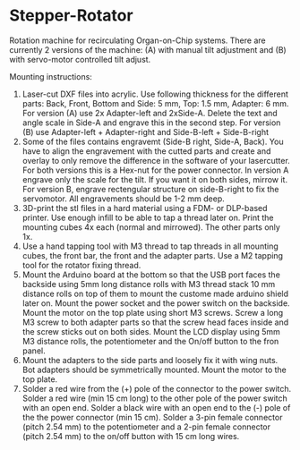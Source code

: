 # Stepper-Rotator
Rotation machine for recirculating Organ-on-Chip systems. There are currently 2 versions of the machine: (A) with manual tilt adjustment and (B) with servo-motor controlled tilt adjust.

Mounting instructions:

1. Laser-cut DXF files into acrylic. Use following thickness for the different parts:
  Back, Front, Bottom and Side: 5 mm, Top: 1.5 mm, Adapter: 6 mm.
  For version (A) use 2x Adapter-left and 2xSide-A. Delete the text and angle scale in Side-A and engrave this in the second step.
  For version (B) use Adapter-left + Adapter-right and Side-B-left + Side-B-right
2. Some of the files contains engravemt (Side-B right, Side-A, Back). You have to align the engravement with the cutted parts and create and overlay to only remove the difference in the software of your lasercutter. For both versions this is a Hex-nut for the power connector. In version A engrave only the scale for the tilt. If you want it on both sides, mirrow it. For version B, engrave rectengular structure on side-B-right to fix the servomotor. All engravements should be 1-2 mm deep.
3. 3D-print the stl files in a hard material using a FDM- or DLP-based printer. Use enough infill to be able to tap a thread later on. Print the mounting cubes 4x each (normal and mirrowed). The other parts only 1x.
4. Use a hand tapping tool with M3 thread to tap threads in all mounting cubes, the front bar, the front and the adapter parts. Use a M2 tapping tool for the rotator fixing thread.
5. Mount the Arduino board at the bottom so that the USB port faces the backside using 5mm long distance rolls with M3 thread stack 10 mm distance rolls on top of them to mount the custome made arduino shield later on. Mount the power socket and the power switch on the backside. Mount the motor on the top plate using short M3 screws. Screw a long M3 screw to both adapter parts so that the screw head faces inside and the screw sticks out on both sides. Mount the LCD display using 5mm M3 distance rolls, the potentiometer and the On/off button to the fron panel.
6. Mount the adapters to the side parts and loosely fix it with wing nuts. Bot adapters should be symmetrically mounted. Mount the motor to the top plate.
7. Solder a red wire from the (+) pole of the connector to the power switch. Solder a red wire (min 15 cm long) to the other pole of the power switch with an open end. Solder a black wire with an open end to the (-) pole of the the power connector (min 15 cm). Solder a 3-pin female connector (pitch 2.54 mm) to the potentiometer and a 2-pin female connector (pitch 2.54 mm) to the on/off button with 15 cm long wires.
